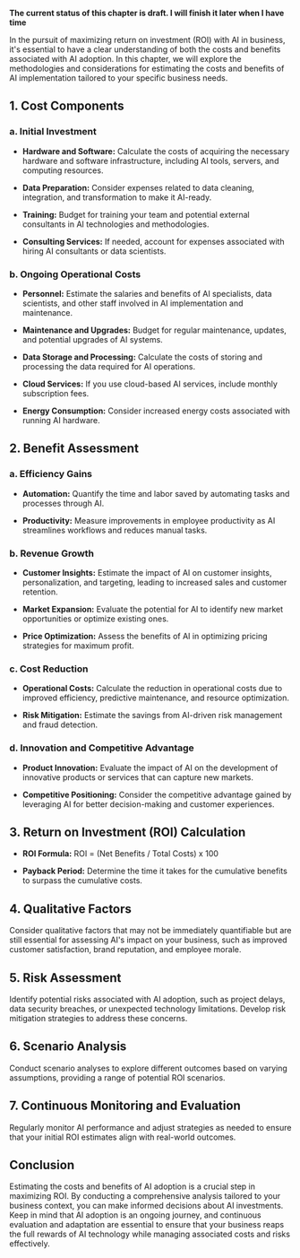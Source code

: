 **The current status of this chapter is draft. I will finish it later when I have time**

In the pursuit of maximizing return on investment (ROI) with AI in business, it's essential to have a clear understanding of both the costs and benefits associated with AI adoption. In this chapter, we will explore the methodologies and considerations for estimating the costs and benefits of AI implementation tailored to your specific business needs.

**1. Cost Components**
----------------------

### **a. Initial Investment**

* **Hardware and Software:** Calculate the costs of acquiring the necessary hardware and software infrastructure, including AI tools, servers, and computing resources.

* **Data Preparation:** Consider expenses related to data cleaning, integration, and transformation to make it AI-ready.

* **Training:** Budget for training your team and potential external consultants in AI technologies and methodologies.

* **Consulting Services:** If needed, account for expenses associated with hiring AI consultants or data scientists.

### **b. Ongoing Operational Costs**

* **Personnel:** Estimate the salaries and benefits of AI specialists, data scientists, and other staff involved in AI implementation and maintenance.

* **Maintenance and Upgrades:** Budget for regular maintenance, updates, and potential upgrades of AI systems.

* **Data Storage and Processing:** Calculate the costs of storing and processing the data required for AI operations.

* **Cloud Services:** If you use cloud-based AI services, include monthly subscription fees.

* **Energy Consumption:** Consider increased energy costs associated with running AI hardware.

**2. Benefit Assessment**
-------------------------

### **a. Efficiency Gains**

* **Automation:** Quantify the time and labor saved by automating tasks and processes through AI.

* **Productivity:** Measure improvements in employee productivity as AI streamlines workflows and reduces manual tasks.

### **b. Revenue Growth**

* **Customer Insights:** Estimate the impact of AI on customer insights, personalization, and targeting, leading to increased sales and customer retention.

* **Market Expansion:** Evaluate the potential for AI to identify new market opportunities or optimize existing ones.

* **Price Optimization:** Assess the benefits of AI in optimizing pricing strategies for maximum profit.

### **c. Cost Reduction**

* **Operational Costs:** Calculate the reduction in operational costs due to improved efficiency, predictive maintenance, and resource optimization.

* **Risk Mitigation:** Estimate the savings from AI-driven risk management and fraud detection.

### **d. Innovation and Competitive Advantage**

* **Product Innovation:** Evaluate the impact of AI on the development of innovative products or services that can capture new markets.

* **Competitive Positioning:** Consider the competitive advantage gained by leveraging AI for better decision-making and customer experiences.

**3. Return on Investment (ROI) Calculation**
---------------------------------------------

* **ROI Formula:** ROI = (Net Benefits / Total Costs) x 100

* **Payback Period:** Determine the time it takes for the cumulative benefits to surpass the cumulative costs.

**4. Qualitative Factors**
--------------------------

Consider qualitative factors that may not be immediately quantifiable but are still essential for assessing AI's impact on your business, such as improved customer satisfaction, brand reputation, and employee morale.

**5. Risk Assessment**
----------------------

Identify potential risks associated with AI adoption, such as project delays, data security breaches, or unexpected technology limitations. Develop risk mitigation strategies to address these concerns.

**6. Scenario Analysis**
------------------------

Conduct scenario analyses to explore different outcomes based on varying assumptions, providing a range of potential ROI scenarios.

**7. Continuous Monitoring and Evaluation**
-------------------------------------------

Regularly monitor AI performance and adjust strategies as needed to ensure that your initial ROI estimates align with real-world outcomes.

**Conclusion**
--------------

Estimating the costs and benefits of AI adoption is a crucial step in maximizing ROI. By conducting a comprehensive analysis tailored to your business context, you can make informed decisions about AI investments. Keep in mind that AI adoption is an ongoing journey, and continuous evaluation and adaptation are essential to ensure that your business reaps the full rewards of AI technology while managing associated costs and risks effectively.
